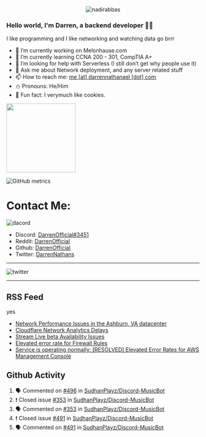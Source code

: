 <p align="center"> <img src="https://komarev.com/ghpvc/?username=DarrenOfficial&label=Profile%20views&color=0e75b6&style=flat" alt="nadirabbas" /> </p>

### Hello world, I'm Darren, a backend developer 👨‍💻
I like programming and I like networking and watching data go brrr



- 🔭 I’m currently working on Melonhause.com 
- 🌴 I’m currently learning CCNA 200 - 301, CompTIA A+ 
- 🤔 I’m looking for help with Serverless (I still don’t get why people use it) 
- 💬 Ask me about Network deployment, and any server related stuff 
- 📫 How to reach me: [me [at] darrennathanael [dot] com](mailto:me@darrennathanael.com) 
- ⛄️ Pronouns: He/Him 
- 🍪 Fun fact: I verymuch like cookies. 



<img float="center" height="180em" src="https://github-readme-stats.vercel.app/api?hide_border=true&username=DarrenOfficial&show_icons=true&count_private=true&bg_color=00000000&title_color=7F7F7F&icon_color=7F7F7F&text_color=7F7F7F" />


![GitHub metrics](https://metrics.lecoq.io/DarrenOfficial)  


# Contact Me:

![dacord](https://discord.c99.nl/widget/theme-1/508296903960821771.png)

- Discord: [DarrenOfficial#3451](https://discord.com/users/508296903960821771)
- Reddit: [DarrenOfficial](https://reddit.com/u/DarrenOfficiallol)
- Github: [DarrenOfficial](https://github.com/DarrenOfficial)
- Twitter: [DarrenNathans](https://twitter.com/DarrenNathans)


---

<img alt="twitter" src="https://github-readme-twitter.gazf.vercel.app/api?id=DarrenNathans&layout=wide" />


---

## RSS Feed
yes
<!-- BLOG-POST-LIST:START -->
- [Network Performance Issues in the Ashburn, VA datacenter](https://www.cloudflarestatus.com/incidents/bw6g14w5b01f)
- [Cloudflare Network Analytics Delays](https://www.cloudflarestatus.com/incidents/q3kzd065rp04)
- [Stream Live beta Availability Issues](https://www.cloudflarestatus.com/incidents/zq119lz0hmyw)
- [Elevated error rate for Firewall Rules](https://www.cloudflarestatus.com/incidents/7wdcwjq4078m)
- [Service is operating normally: [RESOLVED] Elevated Error Rates for AWS Management Console](http://status.aws.amazon.com/)
<!-- BLOG-POST-LIST:END -->


## Github Activity
<!--START_SECTION:activity-->
1. 🗣 Commented on [#496](https://github.com/SudhanPlayz/Discord-MusicBot/issues/496) in [SudhanPlayz/Discord-MusicBot](https://github.com/SudhanPlayz/Discord-MusicBot)
2. ❗️ Closed issue [#353](https://github.com/SudhanPlayz/Discord-MusicBot/issues/353) in [SudhanPlayz/Discord-MusicBot](https://github.com/SudhanPlayz/Discord-MusicBot)
3. 🗣 Commented on [#353](https://github.com/SudhanPlayz/Discord-MusicBot/issues/353) in [SudhanPlayz/Discord-MusicBot](https://github.com/SudhanPlayz/Discord-MusicBot)
4. ❗️ Closed issue [#491](https://github.com/SudhanPlayz/Discord-MusicBot/issues/491) in [SudhanPlayz/Discord-MusicBot](https://github.com/SudhanPlayz/Discord-MusicBot)
5. 🗣 Commented on [#491](https://github.com/SudhanPlayz/Discord-MusicBot/issues/491) in [SudhanPlayz/Discord-MusicBot](https://github.com/SudhanPlayz/Discord-MusicBot)
<!--END_SECTION:activity-->


<!--START_SECTION:waka-->
<!--END_SECTION:waka-->
